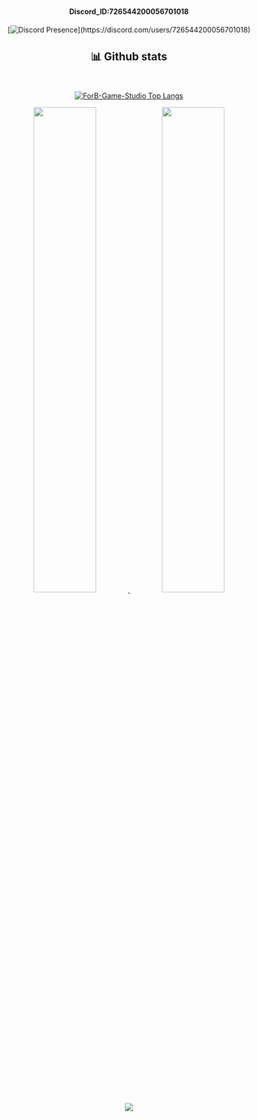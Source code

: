 
</div>
<div align="center"><h4>Discord_ID:726544200056701018<h4></div>
<div align="center">

  [![Discord Presence](https://lanyard-profile-readme.vercel.app/api/726544200056701018?theme=dark&bg=2C2F33&animated=true&hideDiscrim=true&hideStatus=true&hideTimestamp=false&borderRadius=30px&idleMessage=Nothing...)](https://discord.com/users/726544200056701018)

  
</div>


 

  <div>
    <h2 align="center"> 📊 Github stats </h2>
      <br/>
        <p align="center">
          <a href="https://github.com/ForB-Game-Studio">
          <img src="https://github-readme-stats.vercel.app/api/top-langs/?username=ForB-Game-Studio&langs_count=6&theme=gruvbox&layout=compact&hide_border=true" alt="ForB-Game-Studio Top Langs" /></a>
        </p>
        <p align="center">
          <a href="https://github.com/ForB-Game-Studio/">
          <img width="49.5%" src="https://github-readme-stats.vercel.app/api?username=ForB-Game-Studio&show_icons=true&theme=gruvbox&hide_border=true" />
          <img width="49.5%" src="https://github-readme-streak-stats.herokuapp.com/?user=ForB-Game-Studio&theme=gruvbox&hide_border=true" />
          </a>
       </p>
     <br>
  </div> <div  align="center">
  <img src="https://visitor-badge.laobi.icu/badge?page_id=ForB-Game-Studio" />

</div>
